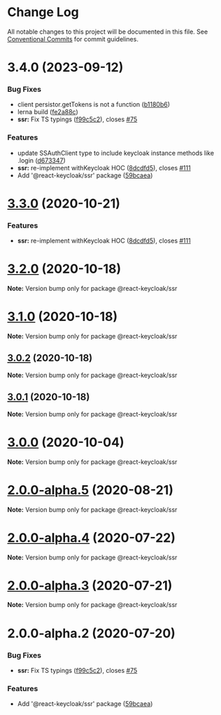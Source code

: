 # Change Log

All notable changes to this project will be documented in this file.
See [Conventional Commits](https://conventionalcommits.org) for commit guidelines.

# 3.4.0 (2023-09-12)


### Bug Fixes

* client persistor.getTokens is not a function  ([b1180b6](https://github.com/react-keycloak/react-keycloak/commit/b1180b6712b1021a973befac1a216d069ea2ec4c))
* lerna build ([fe2a88c](https://github.com/react-keycloak/react-keycloak/commit/fe2a88c0ce8bf1f09ac71723147e49e269df7fb5))
* **ssr:** Fix TS typings ([f99c5c2](https://github.com/react-keycloak/react-keycloak/commit/f99c5c284bb53721ff834cb1018073479e5447f7)), closes [#75](https://github.com/react-keycloak/react-keycloak/issues/75)


### Features

* update SSAuthClient type to include keycloak instance methods like .login ([d673347](https://github.com/react-keycloak/react-keycloak/commit/d673347b57e6607d040c0cf693de31e87ccba09c))
* **ssr:** re-implement withKeycloak HOC ([8dcdfd5](https://github.com/react-keycloak/react-keycloak/commit/8dcdfd50235a7f34871066b1efa088229aeacd24)), closes [#111](https://github.com/react-keycloak/react-keycloak/issues/111)
* Add '@react-keycloak/ssr' package ([59bcaea](https://github.com/react-keycloak/react-keycloak/commit/59bcaea0adba45043236cfd160dc81bf9376f6e2))





# [3.3.0](https://github.com/react-keycloak/react-keycloak/compare/@react-keycloak/ssr@3.2.0...@react-keycloak/ssr@3.3.0) (2020-10-21)


### Features

* **ssr:** re-implement withKeycloak HOC ([8dcdfd5](https://github.com/react-keycloak/react-keycloak/commit/8dcdfd50235a7f34871066b1efa088229aeacd24)), closes [#111](https://github.com/react-keycloak/react-keycloak/issues/111)





# [3.2.0](https://github.com/react-keycloak/react-keycloak/compare/@react-keycloak/ssr@3.1.0...@react-keycloak/ssr@3.2.0) (2020-10-18)

**Note:** Version bump only for package @react-keycloak/ssr





# [3.1.0](https://github.com/react-keycloak/react-keycloak/compare/@react-keycloak/ssr@3.0.2...@react-keycloak/ssr@3.1.0) (2020-10-18)

**Note:** Version bump only for package @react-keycloak/ssr





## [3.0.2](https://github.com/react-keycloak/react-keycloak/compare/@react-keycloak/ssr@3.0.1...@react-keycloak/ssr@3.0.2) (2020-10-18)

**Note:** Version bump only for package @react-keycloak/ssr





## [3.0.1](https://github.com/react-keycloak/react-keycloak/compare/@react-keycloak/ssr@3.0.0...@react-keycloak/ssr@3.0.1) (2020-10-18)

**Note:** Version bump only for package @react-keycloak/ssr





# [3.0.0](https://github.com/react-keycloak/react-keycloak/compare/@react-keycloak/ssr@2.0.0-alpha.5...@react-keycloak/ssr@3.0.0) (2020-10-04)

**Note:** Version bump only for package @react-keycloak/ssr





# [2.0.0-alpha.5](https://github.com/react-keycloak/react-keycloak/compare/@react-keycloak/ssr@2.0.0-alpha.4...@react-keycloak/ssr@2.0.0-alpha.5) (2020-08-21)

**Note:** Version bump only for package @react-keycloak/ssr





# [2.0.0-alpha.4](https://github.com/react-keycloak/react-keycloak/compare/@react-keycloak/ssr@2.0.0-alpha.3...@react-keycloak/ssr@2.0.0-alpha.4) (2020-07-22)

**Note:** Version bump only for package @react-keycloak/ssr





# [2.0.0-alpha.3](https://github.com/react-keycloak/react-keycloak/compare/@react-keycloak/ssr@2.0.0-alpha.2...@react-keycloak/ssr@2.0.0-alpha.3) (2020-07-21)

**Note:** Version bump only for package @react-keycloak/ssr





# 2.0.0-alpha.2 (2020-07-20)


### Bug Fixes

* **ssr:** Fix TS typings ([f99c5c2](https://github.com/react-keycloak/react-keycloak/commit/f99c5c284bb53721ff834cb1018073479e5447f7)), closes [#75](https://github.com/react-keycloak/react-keycloak/issues/75)


### Features

* Add '@react-keycloak/ssr' package ([59bcaea](https://github.com/react-keycloak/react-keycloak/commit/59bcaea0adba45043236cfd160dc81bf9376f6e2))
